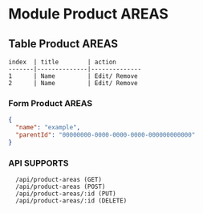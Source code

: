 # Module Product AREAS

## Table Product AREAS

```
index  | title        | action
-------|--------------|--------------
1      | Name         | Edit/ Remove
2      | Name         | Edit/ Remove
```

### Form Product AREAS

```json
{
  "name": "example",
  "parentId": "00000000-0000-0000-0000-000000000000"
}
```

### API SUPPORTS

```
  /api/product-areas (GET)
  /api/product-areas (POST)
  /api/product-areas/:id (PUT)
  /api/product-areas/:id (DELETE)
```